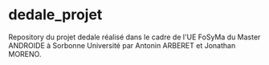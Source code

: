 # dedale_projet

Repository du projet dedale réalisé dans le cadre de l'UE FoSyMa du Master ANDROIDE à Sorbonne Université par Antonin ARBERET et Jonathan MORENO.
